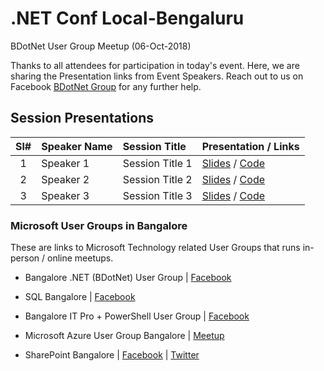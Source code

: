 # .NET Conf Local-Bengaluru
BDotNet User Group Meetup (06-Oct-2018)

Thanks to all attendees for participation in today's event.  Here, we are sharing the Presentation links from Event Speakers. Reach out to us on Facebook [BDotNet Group](https://www.facebook.com/groups/BDotNet/ "BDotNet Facebook Group") for any further help.

## Session Presentations

| Sl# | Speaker Name | Session Title | Presentation / Links |
|:---:|:-----------|:---------|:------------|
| 1 | Speaker 1 | Session Title 1 |  [Slides](https://www.slideshare.net/  "Presentation on SlideShare") / [Code](https://github.com/  "Code on GitHub")   |
| 2 | Speaker 2 | Session Title 2 |  [Slides](https://www.slideshare.net/  "Presentation on SlideShare") / [Code](https://github.com/  "Code on GitHub")   |
| 3 | Speaker 3 | Session Title 3 |  [Slides](https://www.slideshare.net/  "Presentation on SlideShare") / [Code](https://github.com/  "Code on GitHub")   |

### Microsoft User Groups in Bangalore

These are links to Microsoft Technology related User Groups that runs in-person / online meetups.
* Bangalore .NET (BDotNet) User Group | [Facebook](https://www.facebook.com/groups/BDotNet/  "Facebook")

* SQL Bangalore | [Facebook](https://www.facebook.com/groups/SQLBangalore/   "Facebook")

* Bangalore IT Pro + PowerShell User Group | [Facebook](https://www.facebook.com/groups/psbug/ "Facebook")

* Microsoft Azure User Group Bangalore | [Meetup](https://www.meetup.com/Microsoft-Azure-Bangalore/  "Meetup")

* SharePoint Bangalore | [Facebook](https://www.facebook.com/groups/spbangalore/ "Facebook") | [Twitter](https://twitter.com/spbangalore "Twitter")
